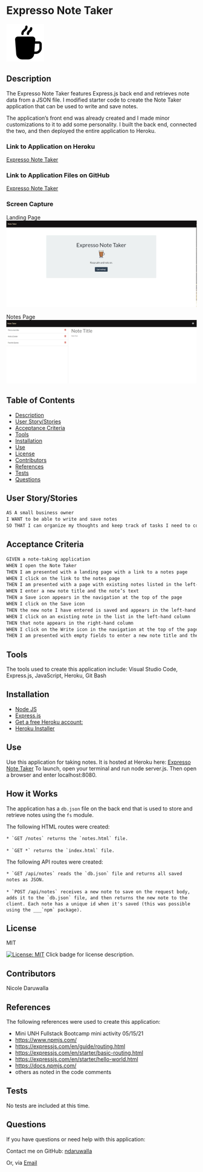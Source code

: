 # Expresso Note Taker 
![Expresso Note Taker](./Assets/img/icons8-coffee.png)

  ## Description
  The Expresso Note Taker features Express.js back end and retrieves note data from a JSON file. I modified starter code to create the Note Taker application that can be used to write and save notes. 

  The application’s front end was already created and I made minor customizations to it to add some personality. I built the back end, connected the two, and then deployed the entire application to Heroku.

  ### Link to Application on Heroku 
  [Expresso Note Taker](https://desolate-springs-12268.herokuapp.com/)

  ### Link to Application Files on GitHub 
  [Expresso Note Taker](https://github.com/NDaruwalla/Expresso-Note-Taker)

  ### Screen Capture
  Landing Page
  ![Expresso Note Taker](./Assets/img/expresso.jpg)

  Notes Page
  ![Expresso Note Taker](./Assets/img/expresso2.jpg)


  ## Table of Contents
  - [Description](#description)
  - [User Story/Stories](#story)
  - [Acceptance Criteria](#criteria)
  - [Tools](#tools)
  - [Installation](#installation)
  - [Use](#use)
  - [License](#license)
  - [Contributors](#contributors)
  - [References](#references)
  - [Tests](#tests)
  - [Questions](#questions)

  ## User Story/Stories
  ```md
  AS A small business owner
  I WANT to be able to write and save notes
  SO THAT I can organize my thoughts and keep track of tasks I need to complete
  ```

  ## Acceptance Criteria
  ```md
  GIVEN a note-taking application
  WHEN I open the Note Taker
  THEN I am presented with a landing page with a link to a notes page
  WHEN I click on the link to the notes page
  THEN I am presented with a page with existing notes listed in the left-hand column, plus empty fields to enter a new note title and the note’s text in the right-hand column
  WHEN I enter a new note title and the note’s text
  THEN a Save icon appears in the navigation at the top of the page
  WHEN I click on the Save icon
  THEN the new note I have entered is saved and appears in the left-hand column with the other existing notes
  WHEN I click on an existing note in the list in the left-hand column
  THEN that note appears in the right-hand column
  WHEN I click on the Write icon in the navigation at the top of the page
  THEN I am presented with empty fields to enter a new note title and the note’s text in the right-hand column
  ```

  ## Tools
  The tools used to create this application include: Visual Studio Code, Express.js, JavaScript, Heroku, Git Bash

  ## Installation

  * [Node JS](https://nodejs.org/en/download/)
  * [Express.js](https://expressjs.com/)
  * [Get a free Heroku account:](https://signup.heroku.com/)
  * [Heroku Installer](https://devcenter.heroku.com/articles/heroku-cli#download-and-install)

  ## Use
  Use this application for taking notes. It is hosted at Heroku here: [Expresso Note Taker](https://x)
  To launch, open your terminal and run node server.js. Then open a browser and enter localhost:8080.

  ## How it Works
  The application has a `db.json` file on the back end that is used to store and retrieve notes using the `fs` module.

  The following HTML routes were created:

    * `GET /notes` returns the `notes.html` file.

    * `GET *` returns the `index.html` file.

  The following API routes were created:

    * `GET /api/notes` reads the `db.json` file and returns all saved notes as JSON.

    * `POST /api/notes` receives a new note to save on the request body, adds it to the `db.json` file, and then returns the new note to the client. Each note has a unique id when it's saved (this was possible using the ___`npm` package).


  ## License
  MIT
  
  [![License: MIT](https://img.shields.io/badge/License-MIT-yellow.svg)](https://opensource.org/licenses/MIT)  Click badge for license description.
  
  ## Contributors
  Nicole Daruwalla 

  ## References
  The following references were used to create this application: 
  * Mini UNH Fullstack Bootcamp mini activity 05/15/21
  * https://www.npmjs.com/
  * https://expressjs.com/en/guide/routing.html
  * https://expressjs.com/en/starter/basic-routing.html
  * https://expressjs.com/en/starter/hello-world.html
  * https://docs.npmjs.com/
  * others as noted in the code comments


  ## Tests
  No tests are included at this time.

  ## Questions
  If you have questions or need help with this application:

  Contact me on GitHub:
  [ndaruwalla](https://github.com/ndaruwalla)
 
  Or, via [Email](mailto:nicole.daruwalla@gmail.com)
